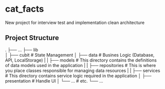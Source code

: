 # cat_facts

New project for interview test and implementation clean architecture

## Project Structure 

.
├── ...
├── lib                    
│   ├── cubit              # State Management
│   ├── data               # Busines Logic (Database, API, LocalStorage)
|   |  ├── models          # This directory contains the definitions of data models used in the application
|   |  ├── repositories    # This is where you place classes responsible for managing data resources
|   |  ├── services        # This directory contains service logic required in the application
│   ├── presentation       # Handle UI
│   └── ...                 # etc.
└── ...



